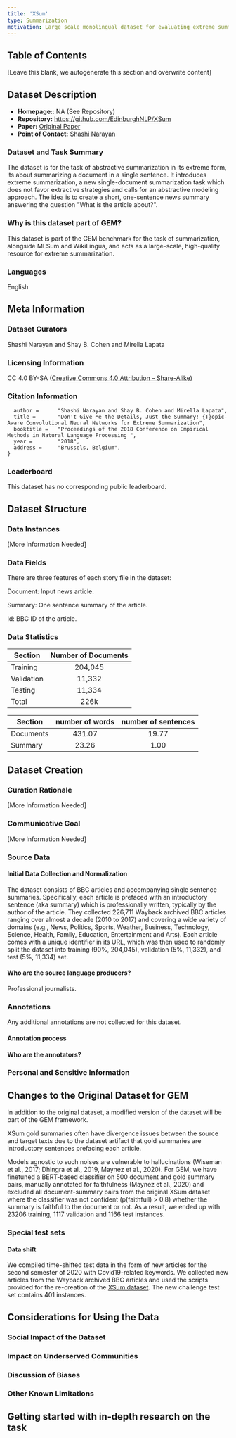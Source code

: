 ```yaml
---
title: 'XSum'
type: Summarization
motivation: Large scale monolingual dataset for evaluating extreme summarization.
---
```


## Table of Contents

[Leave this blank, we autogenerate this section and overwrite content]

## Dataset Description

- **Homepage:**: NA (See Repository)
- **Repository:** https://github.com/EdinburghNLP/XSum
- **Paper:** [Original Paper](https://www.aclweb.org/anthology/D18-1206)
- **Point of Contact:** [Shashi Narayan](shashi.narayan@gmail.com)

### Dataset and Task Summary

The dataset is for the task of abstractive summarization in its extreme form, its about summarizing a document in a single sentence. It introduces extreme summarization, a new single-document summarization task which does not favor extractive strategies and calls for an abstractive modeling approach. The idea is to create a short, one-sentence news summary answering the question "What is the article about?".

### Why is this dataset part of GEM?

This dataset is part of the GEM benchmark for the task of summarization, alongside MLSum and WikiLingua, and acts as a large-scale, high-quality resource for extreme summarization.

### Languages

English

## Meta Information

### Dataset Curators

Shashi Narayan and Shay B. Cohen and Mirella Lapata

### Licensing Information

CC 4.0 BY-SA ([Creative Commons 4.0 Attribution – Share-Alike](https://creativecommons.org/licenses/by-sa/4.0/))

### Citation Information

```@InProceedings{xsum-emnlp,
  author =      "Shashi Narayan and Shay B. Cohen and Mirella Lapata",
  title =       "Don't Give Me the Details, Just the Summary! {T}opic-Aware Convolutional Neural Networks for Extreme Summarization",
  booktitle =   "Proceedings of the 2018 Conference on Empirical Methods in Natural Language Processing ",
  year =        "2018",
  address =     "Brussels, Belgium",
}
```

### Leaderboard

This dataset has no corresponding public leaderboard.

## Dataset Structure

### Data Instances

[More Information Needed]

### Data Fields

There are three features of each story file in the dataset:

Document: Input news article.

Summary: One sentence summary of the article.

Id: BBC ID of the article.

### Data Statistics

| Section   | Number of Documents          | 
| ------------- |:-------------:| 
| Training     | 204,045 | 
| Validation     | 11,332      | 
| Testing | 11,334    |  
| Total | 226k |

| Section       |  number of words| number of sentences |
| ------------- |:-------------:| :-------------:|
| Documents      | 431.07     | 19.77 |
| Summary    | 23.26      | 1.00 |

## Dataset Creation

### Curation Rationale

[More Information Needed]

### Communicative Goal

[More Information Needed]


### Source Data

#### Initial Data Collection and Normalization

The dataset consists of BBC articles and accompanying single sentence summaries. Specifically, each article is prefaced with an introductory sentence (aka summary) which is professionally written, typically by the author of the article. They collected 226,711 Wayback archived BBC articles ranging over almost a decade (2010 to 2017) and covering a wide variety of domains (e.g., News, Politics, Sports, Weather, Business, Technology, Science, Health, Family, Education, Entertainment and Arts). Each article comes with a unique identifier in its URL, which was then used to randomly split the dataset into training (90%, 204,045), validation (5%, 11,332), and test (5%, 11,334) set. 

#### Who are the source language producers?

Professional journalists.

### Annotations

Any additional annotations are not collected for this dataset.

#### Annotation process

#### Who are the annotators?

### Personal and Sensitive Information

## Changes to the Original Dataset for GEM

In addition to the original dataset, a modified version of the dataset will be part of the GEM framework.

XSum gold summaries often have divergence issues between the source and target texts due to the dataset artifact that gold summaries are introductory sentences prefacing each article. 

Models agnostic to such noises are vulnerable to hallucinations (Wiseman et al., 2017; Dhingra et al., 2019, Maynez et al., 2020).  For GEM, we have finetuned a BERT-based classifier on 500 document and gold summary pairs, manually annotated for faithfulness (Maynez et al., 2020) and excluded all document-summary pairs from the original XSum dataset where the classifier was not confident (p(faithfull) > 0.8) whether the summary is faithful to the document or not. As a result, we ended up with 23206 training, 1117 validation and 1166 test instances. 



### Special test sets

#### Data shift

We compiled time-shifted test data in the form of new articles for the second semester of 2020 with Covid19-related keywords. We collected new articles from the Wayback archived BBC articles and used the scripts provided for the re-creation of the [XSum dataset](https://github.com/EdinburghNLP/XSum). The new challenge test set contains 401 instances.





## Considerations for Using the Data

### Social Impact of the Dataset

### Impact on Underserved Communities


### Discussion of Biases


### Other Known Limitations


## Getting started with in-depth research on the task

